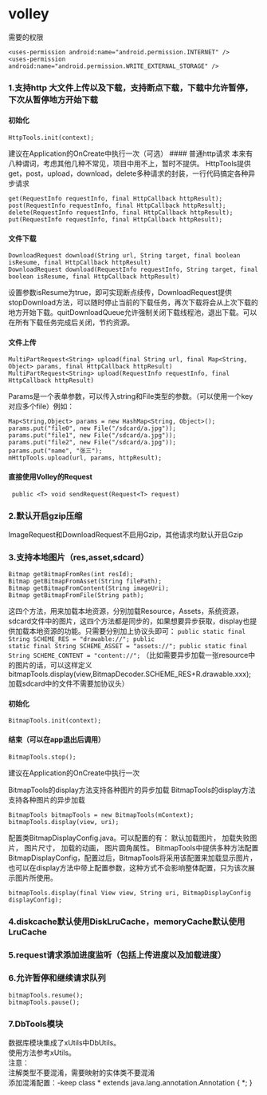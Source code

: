 volley
======
需要的权限  

    <uses-permission android:name="android.permission.INTERNET" />
    <uses-permission android:name="android.permission.WRITE_EXTERNAL_STORAGE" />


### 1.支持http 大文件上传以及下载，支持断点下载，下载中允许暂停，下次从暂停地方开始下载
#### 初始化
<p><code>HttpTools.init(context);</code></p>
建议在Application的OnCreate中执行一次（可选）
#### 普通http请求
本来有八种谓词，考虑其他几种不常见，项目中用不上，暂时不提供。
HttpTools提供get，post，upload，download，delete多种请求的封装，一行代码搞定各种异步请求

    get(RequestInfo requestInfo, final HttpCallback httpResult);  
    post(RequestInfo requestInfo, final HttpCallback httpResult);  
    delete(RequestInfo requestInfo, final HttpCallback httpResult);  
    put(RequestInfo requestInfo, final HttpCallback httpResult);

#### 文件下载

    DownloadRequest download(String url, String target, final boolean isResume, final HttpCallback httpResult)
    DownloadRequest download(RequestInfo requestInfo, String target, final boolean isResume, final HttpCallback httpResult)

设置参数isResume为true，即可实现断点续传，DownloadRequest提供stopDownload方法，可以随时停止当前的下载任务，再次下载将会从上次下载的地方开始下载。quitDownloadQueue允许强制关闭下载线程池，退出下载。可以在所有下载任务完成后关闭，节约资源。

#### 文件上传

    MultiPartRequest<String> upload(final String url, final Map<String, Object> params, final HttpCallback httpResult)
    MultiPartRequest<String> upload(RequestInfo requestInfo, final HttpCallback httpResult)

Params是一个表单参数，可以传入string和File类型的参数。（可以使用一个key对应多个file）例如：

    Map<String,Object> params = new HashMap<String, Object>();  
    params.put("file0", new File("/sdcard/a.jpg"));  
    params.put("file1", new File("/sdcard/a.jpg"));  
    params.put("file2", new File("/sdcard/a.jpg"));  
    params.put("name", "张三");  
    mHttpTools.upload(url, params, httpResult);
#### 直接使用Volley的Request
     public <T> void sendRequest(Request<T> request)

### 2.默认开启gzip压缩
ImageRequest和DownloadRequest不启用Gzip，其他请求均默认开启Gzip
### 3.支持本地图片（res,asset,sdcard）
	Bitmap getBitmapFromRes(int resId);
	Bitmap getBitmapFromAsset(String filePath);
	Bitmap getBitmapFromContent(String imageUri);
	Bitmap getBitmapFromFile(String path);
这四个方法，用来加载本地资源，分别加载Resource，Assets，系统资源，sdcard文件中的图片，这四个方法都是同步的，如果想要异步获取，display也提供加载本地资源的功能。只需要分别加上协议头即可：
	<code>public static final String SCHEME_RES = "drawable://";
	public static final String SCHEME_ASSET = "assets://";
	public static final String SCHEME_CONTENT = "content://";</code>
（比如需要异步加载一张resource中的图片的话，可以这样定义
	bitmapTools.display(view,BitmapDecoder.SCHEME_RES+R.drawable.xxx);
加载sdcard中的文件不需要加协议头）
#### 初始化

    BitmapTools.init(context);
    
#### 结束（可以在app退出后调用）

    BitmapTools.stop();

建议在Application的OnCreate中执行一次

BitmapTools的display方法支持各种图片的异步加载
BitmapTools的display方法支持各种图片的异步加载

    BitmapTools bitmapTools = new BitmapTools(mContext);  
    bitmapTools.display(view, uri);

配置类BitmapDisplayConfig.java。可以配置的有：
默认加载图片，
加载失败图片，
图片尺寸，
加载的动画，
图片圆角属性。
BitmapTools中提供多种方法配置BitmapDisplayConfig，配置过后，BitmapTools将采用该配置来加载显示图片，也可以在display方法中带上配置参数，这种方式不会影响整体配置，只为该次展示图片所使用。

    bitmapTools.display(final View view, String uri, BitmapDisplayConfig displayConfig);

### 4.diskcache默认使用DiskLruCache，memoryCache默认使用LruCache

### 5.request请求添加进度监听（包括上传进度以及加载进度）

### 6.允许暂停和继续请求队列

    bitmapTools.resume();
    bitmapTools.pause();
### 7.DbTools模块
数据库模块集成了xUtils中DbUtils。  
使用方法参考xUtils。  
注意：  
注解类型不要混淆，需要映射的实体类不要混淆  
添加混淆配置：-keep class * extends java.lang.annotation.Annotation { *; }

